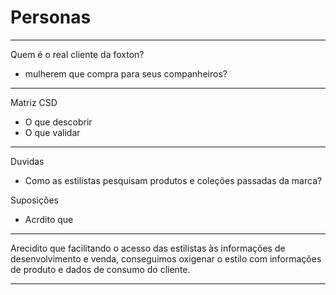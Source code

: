 # Personas

---

Quem é o real cliente da foxton?
- mulherem que compra para seus companheiros?

---

Matriz CSD
- O que descobrir
- O que validar

---

Duvidas
- Como as estilistas pesquisam produtos e coleções passadas da marca?

Suposições
- Acrdito que 

---

Arecidito que facilitando o acesso das estilistas às informações de desenvolvimento e venda, conseguimos oxigenar o estilo com informações de produto e dados de consumo do cliente.

---